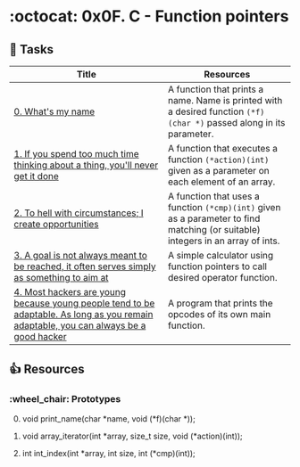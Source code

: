 # :octocat: 0x0F. C - Function pointers

## :metal: Tasks

Title | Resources
----- | ---------
[0. What's my name](./0-print_name.c) | A function that prints a name. Name is printed with a desired function `(*f)(char *)` passed along in its parameter.
[1. If you spend too much time thinking about a thing, you'll never get it done](./1-array_iterator.c) | A function that executes a function `(*action)(int)` given as a parameter on each element of an array.
[2. To hell with circumstances; I create opportunities](./2-int_index.c) | A function that uses a function `(*cmp)(int)` given as a parameter to find matching (or suitable) integers in an array of ints.
[3. A goal is not always meant to be reached, it often serves simply as something to aim at](./3-main.c) | A simple calculator using function pointers to call desired operator function.
[4. Most hackers are young because young people tend to be adaptable. As long as you remain adaptable, you can always be a good hacker](./100-main_opcodes.c) | A program that prints the opcodes of its own main function.

## :+1: Resources

### :wheel_chair: Prototypes

0. void print_name(char *name, void (*f)(char *));

1. void array_iterator(int *array, size_t size, void (*action)(int));
2. int int_index(int *array, int size, int (*cmp)(int));
